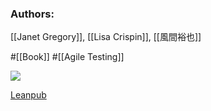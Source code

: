 ### Authors:
[[Janet Gregory]], [[Lisa Crispin]], [[風間裕也]]

#[[Book]] #[[Agile Testing]]

![](https://d2sofvawe08yqg.cloudfront.net/agiletesting-condensed-japanese-edition/s_hero2x?1620631141.jpg)

[Leanpub](https://leanpub.com/agiletesting-condensed-japanese-edition)